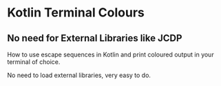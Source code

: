 # Kotlin Terminal Colours
## No need for External Libraries like JCDP

How to use escape sequences in Kotlin and print coloured output in your terminal of choice.

No need to load external libraries, very easy to do.
